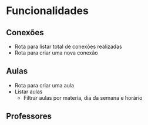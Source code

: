 # Funcionalidades

## Conexões

- Rota para listar total de conexões realizadas
- Rota para criar uma nova conexão

## Aulas
- Rota para criar uma aula
- Listar aulas
    - Filtrar aulas por materia, dia da semana e horário

## Professores
